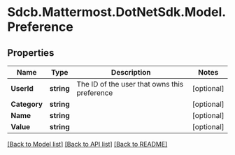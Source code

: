 # Sdcb.Mattermost.DotNetSdk.Model.Preference
## Properties

Name | Type | Description | Notes
------------ | ------------- | ------------- | -------------
**UserId** | **string** | The ID of the user that owns this preference | [optional] 
**Category** | **string** |  | [optional] 
**Name** | **string** |  | [optional] 
**Value** | **string** |  | [optional] 

[[Back to Model list]](../README.md#documentation-for-models) [[Back to API list]](../README.md#documentation-for-api-endpoints) [[Back to README]](../README.md)

